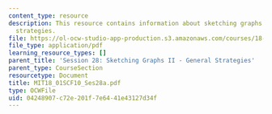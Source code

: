 ```yaml
---
content_type: resource
description: This resource contains information about sketching graphs II - general
  strategies.
file: https://ol-ocw-studio-app-production.s3.amazonaws.com/courses/18-01sc-single-variable-calculus-fall-2010/04248907c72e201f7e6441e43127d34f_MIT18_01SCF10_Ses28a.pdf
file_type: application/pdf
learning_resource_types: []
parent_title: 'Session 28: Sketching Graphs II - General Strategies'
parent_type: CourseSection
resourcetype: Document
title: MIT18_01SCF10_Ses28a.pdf
type: OCWFile
uid: 04248907-c72e-201f-7e64-41e43127d34f
---
```

